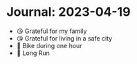 # Journal: 2023-04-19

* 😘 Grateful for my family
* 😘 Grateful for living in a safe city
* 🚴 Bike during one hour
* 🏃 Long Run

